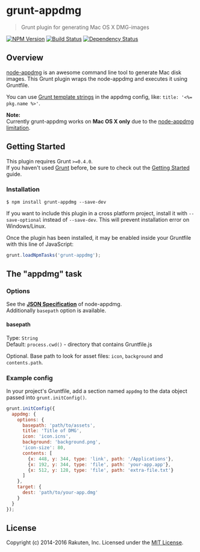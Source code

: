 # grunt-appdmg
> Grunt plugin for generating Mac OS X DMG-images

[![NPM Version][npm-image]][npm-url]
[![Build Status][travis-image]][travis-url]
[![Dependency Status][deps-image]][deps-url]

## Overview
[node-appdmg](https://github.com/LinusU/node-appdmg) is an awesome command line tool to generate Mac disk images.
This Grunt plugin wraps the node-appdmg and executes it using Gruntfile.

You can use [Grunt template strings](http://gruntjs.com/api/grunt.template) in the appdmg config, like: `title: '<%= pkg.name %>'`.

**Note:**  
Currently grunt-appdmg works on **Mac OS X only** due to the [node-appdmg limitation](https://github.com/LinusU/node-appdmg/issues/14).

## Getting Started

This plugin requires Grunt `>=0.4.0`.  
If you haven't used [Grunt](http://gruntjs.com/) before, be sure to check out the [Getting Started](http://gruntjs.com/getting-started) guide.

### Installation
```shell
$ npm install grunt-appdmg --save-dev
```

If you want to include this plugin in a cross platform project, install it with `--save-optional` instead of `--save-dev`.
This will prevent installation error on Windows/Linux.

Once the plugin has been installed, it may be enabled inside your Gruntfile with this line of JavaScript:
```js
grunt.loadNpmTasks('grunt-appdmg');
```

## The "appdmg" task

### Options
See the **[JSON Specification](https://github.com/LinusU/node-appdmg#json-specification)** of node-appdmg.  
Additionally `basepath` option is available.

#### basepath
Type: `String`  
Default: `process.cwd()` - directory that contains Gruntfile.js

Optional. Base path to look for asset files: `icon`, `background` and `contents.path`.

### Example config
In your project's Gruntfile, add a section named `appdmg` to the data object passed into `grunt.initConfig()`.
```js
grunt.initConfig({
  appdmg: {
    options: {
      basepath: 'path/to/assets',
      title: 'Title of DMG',
      icon: 'icon.icns',
      background: 'background.png',
      'icon-size': 80,
      contents: [
        {x: 448, y: 344, type: 'link', path: '/Applications'},
        {x: 192, y: 344, type: 'file', path: 'your-app.app'},
        {x: 512, y: 128, type: 'file', path: 'extra-file.txt'}
      ]
    },
    target: {
      dest: 'path/to/your-app.dmg'
    }
  }
});
```

## License
Copyright (c) 2014-2016 Rakuten, Inc. Licensed under the [MIT License](LICENSE).

[npm-image]: https://img.shields.io/npm/v/grunt-appdmg.svg
[npm-url]: https://www.npmjs.com/package/grunt-appdmg
[travis-image]: https://travis-ci.org/rakuten-frontend/grunt-appdmg.svg?branch=master
[travis-url]: https://travis-ci.org/rakuten-frontend/grunt-appdmg
[deps-image]: https://david-dm.org/rakuten-frontend/grunt-appdmg.svg
[deps-url]: https://david-dm.org/rakuten-frontend/grunt-appdmg
